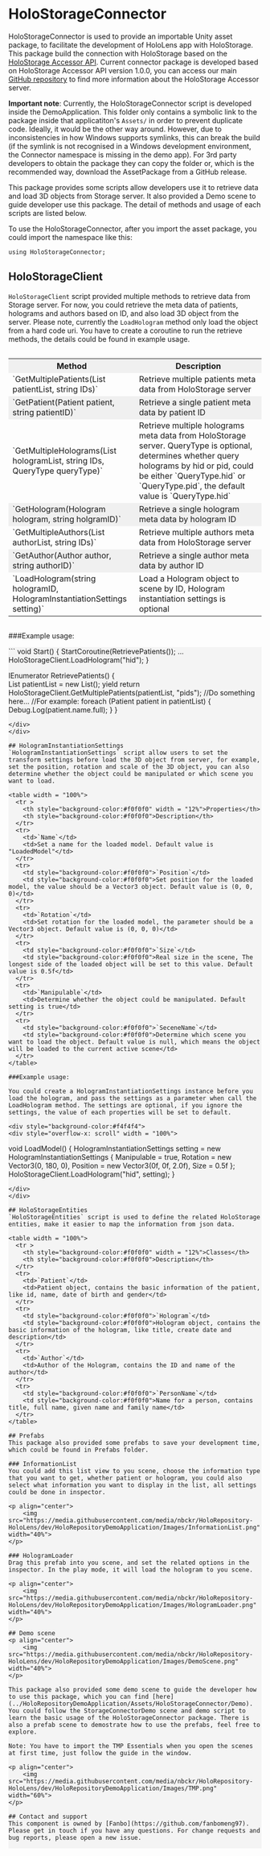 # HoloStorageConnector
HoloStorageConnector is used to provide an importable Unity asset package, to facilitate the development of HoloLens app with HoloStorage. This package build the connection with HoloStorage based on the [HoloStorage Accessor API](https://app.swaggerhub.com/apis/boonwj/HoloRepository/1.0.0#/). Current connector package is developed based on HoloStorage Accessor API version 1.0.0, you can access our main [GitHub repository](https://github.com/nbckr/HoloRepository-Core) to find more information about the HoloStorage Accessor server.

**Important note**: Currently, the HoloStorageConnector script is developed inside the DemoApplication. This folder only contains a symbolic link to the package inside that applicatiton's `Assets/` in order to prevent duplicate code. Ideally, it would be the other way around. However, due to inconsistencies in how Windows supports symlinks, this can break the build (if the symlink is not recognised in a Windows development environment, the Connector namespace is missing in the demo app). For 3rd party developers to obtain the package they can copy the folder or, which is the recommended way, download the AssetPackage from a GitHub release. 

This package provides some scripts allow developers use it to retrieve data and load 3D objects from Storage server. It also provided a Demo scene to guide developer use this package. The detail of methods and usage of each scripts are listed below.

To use the HoloStorageConnector, after you import the asset package, you could import the namespace like this:
```
using HoloStorageConnector;
```

## HoloStorageClient
`HoloStorageClient` script provided multiple methods to retrieve data from Storage server. For now, you could retrieve the meta data of patients, holograms and authors based on ID, and also load 3D object from the server. Please note, currently the `LoadHologram` method only load the object from a hard code uri. You have to create a coroutine to run the retrieve methods, the details could be found in example usage.

<div style="overflow-x: scroll" width = "100%">
<table width = "100%">
  <tr >
    <th style="background-color:#f0f0f0" width = "50%">Method</th>
    <th style="background-color:#f0f0f0">Description</th>
  </tr>
  <tr>
    <td>`GetMultiplePatients(List<Patient> patientList, string IDs)`</td>
    <td text-align = "right">Retrieve multiple patients meta data from HoloStorage server</td>
  </tr>

  <tr>
    <td style="background-color:#f0f0f0">`GetPatient(Patient patient, string patientID)`</td>
    <td style="background-color:#f0f0f0">Retrieve a single patient meta data by patient ID</td>
  </tr>
  <tr>
    <td>`GetMultipleHolograms(List<Hologram> hologramList, string IDs, QueryType queryType)`</td>
    <td>Retrieve multiple holograms meta data from HoloStorage server. QueryType is optional, determines whether query holograms by hid or pid, could be either `QueryType.hid` or `QueryType.pid`, the default value is `QueryType.hid`</td>
  </tr>
  <tr>
    <td style="background-color:#f0f0f0">`GetHologram(Hologram hologram, string holgramID)`</td>
    <td style="background-color:#f0f0f0">Retrieve a single hologram meta data by hologram ID</td>
  </tr>
  <tr>
    <td>`GetMultipleAuthors(List<Author> authorList, string IDs)`</td>
    <td>Retrieve multiple authors meta data from HoloStorage server</td>
  </tr>
  <tr>
    <td style="background-color:#f0f0f0">`GetAuthor(Author author, string authorID)`</td>
    <td style="background-color:#f0f0f0">Retrieve a single author meta data by author ID</td>
  </tr>
  <tr>
    <td>`LoadHologram(string hologramID, HologramInstantiationSettings setting)`</td>
    <td>Load a Hologram object to scene by ID, Hologram instantiation settings is optional</td>
  </tr>
</table>
</div>

###Example usage:

<div style="background-color:#f4f4f4">
<div style="overflow-x: scroll" width = "100%">
```
 void Start()
 {
 StartCoroutine(RetrievePatients());
 ...
 HoloStorageClient.LoadHologram("hid");
 } 

 IEnumerator RetrievePatients()
 {        
     List<Patient> patientList = new List<Patient>();
     yield return HoloStorageClient.GetMultiplePatients(patientList, "pids");
     //Do something here...
     //For example:
     foreach (Patient patient in patientList)
     {
         Debug.Log(patient.name.full);
     }
 }
```
</div>
</div>

## HologramInstantiationSettings
`HologramInstantiationSettings` script allow users to set the transform settings before load the 3D object from server, for example, set the position, rotation and scale of the 3D object, you can also determine whether the object could be manipulated or which scene you want to load.

<table width = "100%">
  <tr >
    <th style="background-color:#f0f0f0" width = "12%">Properties</th>
    <th style="background-color:#f0f0f0">Description</th>
  </tr>
  <tr>
    <td>`Name`</td>
    <td>Set a name for the loaded model. Default value is "LoadedModel"</td>
  </tr>
  <tr>
    <td style="background-color:#f0f0f0">`Position`</td>
    <td style="background-color:#f0f0f0">Set position for the loaded model, the value should be a Vector3 object. Default value is (0, 0, 0)</td>
  </tr>
  <tr>
    <td>`Rotation`</td>
    <td>Set rotation for the loaded model, the parameter should be a Vector3 object. Default value is (0, 0, 0)</td>
  </tr>
  <tr>
    <td style="background-color:#f0f0f0">`Size`</td>
    <td style="background-color:#f0f0f0">Real size in the scene, The longest side of the loaded object will be set to this value. Default value is 0.5f</td>
  </tr>
  <tr>
    <td>`Manipulable`</td>
    <td>Determine whether the object could be manipulated. Default setting is true</td>
  </tr>
  <tr>
    <td style="background-color:#f0f0f0">`SeceneName`</td>
    <td style="background-color:#f0f0f0">Determine which scene you want to load the object. Default value is null, which means the object will be loaded to the current active scene</td>
  </tr>
</table>

###Example usage:

You could create a HologramInstantiationSettings instance before you load the hologram, and pass the settings as a parameter when call the LoadHologram method. The settings are optional, if you ignore the settings, the value of each properties will be set to default.

<div style="background-color:#f4f4f4">
<div style="overflow-x: scroll" width = "100%">
```
 void LoadModel()
 {
     HologramInstantiationSettings setting = new HologramInstantiationSettings
     {
         Manipulable = true,
         Rotation = new Vector3(0, 180, 0),
         Position = new Vector3(0f, 0f, 2.0f),
         Size = 0.5f
     };
     HoloStorageClient.LoadHologram("hid", setting);
 }
```
</div>
</div>

## HoloStorageEntities
`HoloStorageEntities` script is used to define the related HoloStorage entities, make it easier to map the information from json data. 

<table width = "100%">
  <tr >
    <th style="background-color:#f0f0f0" width = "12%">Classes</th>
    <th style="background-color:#f0f0f0">Description</th>
  </tr>
  <tr>
    <td>`Patient`</td>
    <td>Patient object, contains the basic information of the patient, like id, name, date of birth and gender</td>
  </tr>
  <tr>
    <td style="background-color:#f0f0f0">`Hologram`</td>
    <td style="background-color:#f0f0f0">Hologram object, contains the basic information of the hologram, like title, create date and description</td>
  </tr>
  <tr>
    <td>`Author`</td>
    <td>Author of the Hologram, contains the ID and name of the author</td>
  </tr>
  <tr>
    <td style="background-color:#f0f0f0">`PersonName`</td>
    <td style="background-color:#f0f0f0">Name for a person, contains title, full name, given name and family name</td>
  </tr>
</table>

## Prefabs
This package also provided some prefabs to save your development time, which could be found in Prefabs folder.

### InformationList
You could add this list view to you scene, choose the information type that you want to get, whether patient or hologram, you could also select what information you want to display in the list, all settings could be done in inspector.

<p align="center">
    <img src="https://media.githubusercontent.com/media/nbckr/HoloRepository-HoloLens/dev/HoloRepositoryDemoApplication/Images/InformationList.png" width="40%">
</p>

### HologramLoader
Drag this prefab into you scene, and set the related options in the inspector. In the play mode, it will load the hologram to you scene. 

<p align="center">
    <img src="https://media.githubusercontent.com/media/nbckr/HoloRepository-HoloLens/dev/HoloRepositoryDemoApplication/Images/HologramLoader.png" width="40%">
</p>

## Demo scene
<p align="center">
    <img src="https://media.githubusercontent.com/media/nbckr/HoloRepository-HoloLens/dev/HoloRepositoryDemoApplication/Images/DemoScene.png" width="40%">
</p>

This package also provided some demo scene to guide the developer how to use this package, which you can find [here](../HoloRepositoryDemoApplication/Assets/HoloStorageConnector/Demo). You could follow the StorageConnectorDemo scene and demo script to learn the basic usage of the HoloStorageConnector package. There is also a prefab scene to demostrate how to use the prefabs, feel free to explore.

Note: You have to import the TMP Essentials when you open the scenes at first time, just follow the guide in the window.

<p align="center">
    <img src="https://media.githubusercontent.com/media/nbckr/HoloRepository-HoloLens/dev/HoloRepositoryDemoApplication/Images/TMP.png" width="60%">
</p>

## Contact and support
This component is owned by [Fanbo](https://github.com/fanbomeng97). Please get in touch if you have any questions. For change requests and bug reports, please open a new issue.
